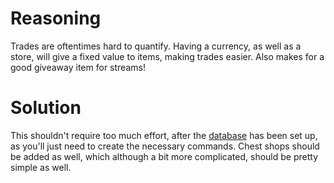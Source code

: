 # Reasoning
Trades are oftentimes hard to quantify. Having a currency, as well as a store, will give a fixed value to items, making trades easier.
Also makes for a good giveaway item for streams!
# Solution
This shouldn't require too much effort, after the [database](database.md) has been set up, as you'll just need to create the necessary commands.
Chest shops should be added as well, which although a bit more complicated, should be pretty simple as well.